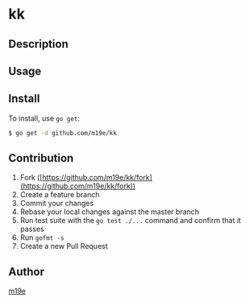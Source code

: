 # kk



## Description

## Usage

## Install

To install, use `go get`:

```bash
$ go get -d github.com/m19e/kk
```

## Contribution

1. Fork ([https://github.com/m19e/kk/fork](https://github.com/m19e/kk/fork))
1. Create a feature branch
1. Commit your changes
1. Rebase your local changes against the master branch
1. Run test suite with the `go test ./...` command and confirm that it passes
1. Run `gofmt -s`
1. Create a new Pull Request

## Author

[m19e](https://github.com/m19e)
